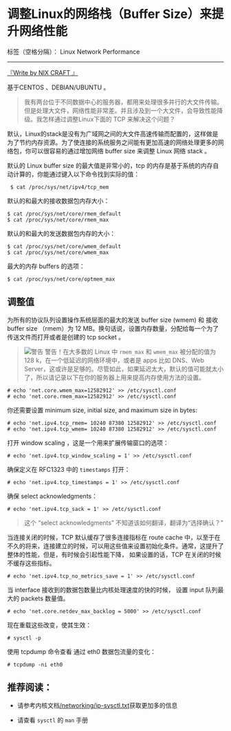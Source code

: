 # 调整Linux的网络栈（Buffer Size）来提升网络性能

标签（空格分隔）： Linux Network Performance 

---

[『Write by NIX CRAFT 』](http://www.cyberciti.biz/tips/about-us)

基于CENTOS 、DEBIAN/UBUNTU 。

> 我有两台位于不同数据中心的服务器，都用来处理很多并行的大文件传输。但是处理大文件，网络性能非常差。并且涉及到一个大文件，会导致性能降级。我怎样通过调整Linux下面的 TCP 来解决这个问题？

默认，Linux的stack是没有为广域网之间的大文件高速传输而配置的，这样做是为了节约内存资源。为了使连接的系统服务之间能有更加高速的网络处理更多的网络包，你可以很容易的通过增加网络 buffer size 来调整 Linux 网络 stack 。

默认的 Linux  buffer size 的最大值是非常小的，tcp 的内存是基于系统的内存自动计算的，你能通过键入以下命令找到实际的值：

```
 $ cat /proc/sys/net/ipv4/tcp_mem
```

默认的和最大的接收数据包内存大小：

```
$ cat /proc/sys/net/core/rmem_default
$ cat /proc/sys/net/core/rmem_max
```

默认的和最大的发送数据包内存的大小：

```
$ cat /proc/sys/net/core/wmem_default
$ cat /proc/sys/net/core/wmem_max
```

最大的内存 buffers 的选项：

```
$ cat /proc/sys/net/core/optmem_max
```

## 调整值

为所有的协议队列设置操作系统层面的最大的发送 buffer size (wmem) 和 接收 buffer size （rmem）为 12 MB。换句话说，设置内存数量，分配给每一个为了传送文件而打开或者是创建的 tcp socket 。

> ![警告](http://figs.cyberciti.biz/warning-40px.png) 警告！在大多数的 Linux 中 ```rmem_max``` 和 ```wmem_max``` 被分配的值为 128 k，在一个低延迟的网络环境中，或者是 apps 比如 DNS、Web Server，这或许是足够的。尽管如此，如果延迟太大，默认的值可能就太小了，所以请记录以下在你的服务器上用来提高内存使用方法的设置。

```
# echo 'net.core.wmem_max=12582912' >> /etc/sysctl.conf
# echo 'net.core.rmem_max=12582912' >> /etc/sysctl.conf
```

你还需要设置 minimum size, initial size, and maximum size in bytes:

```
# echo 'net.ipv4.tcp_rmem= 10240 87380 12582912' >> /etc/sysctl.conf
# echo 'net.ipv4.tcp_wmem= 10240 87380 12582912' >> /etc/sysctl.conf
```

打开  window scaling ，这是一个用来扩展传输窗口的选项：

```
# echo 'net.ipv4.tcp_window_scaling = 1' >> /etc/sysctl.conf
```

确保定义在 RFC1323 中的 ```timestamps``` 打开：

```
# echo 'net.ipv4.tcp_timestamps = 1' >> /etc/sysctl.conf
```

确保 select acknowledgments：
```
# echo 'net.ipv4.tcp_sack = 1' >> /etc/sysctl.conf
```
> 这个 “select acknowledgments” 不知道该如何翻译，翻译为“选择确认？”

当连接关闭的时候，TCP 默认缓存了很多连接指标在 route cache 中，以至于在不久的将来，连接建立的时候，可以用这些值来设置初始化条件。通常，这提升了整体的性能，但是，有时候会引起性能下降， 如果设置的话，TCP 在关闭的时候不缓存这些指标。

```
# echo 'net.ipv4.tcp_no_metrics_save = 1' >> /etc/sysctl.conf
```

当 interface 接收到的数据包数量比内核处理速度的快的时候， 设置 input 队列最大的 packets 数量值。

```
# echo 'net.core.netdev_max_backlog = 5000' >> /etc/sysctl.conf
```

现在重载这些改变，使其生效：

```
# sysctl -p
```

使用 tcpdump 命令查看 通过 eth0 数据包流量的变化：

```
# tcpdump -ni eth0
```

## 推荐阅读：
- 请参考内核文档[/networking/ip-sysctl.txt](http://www.cyberciti.biz/files/linux-kernel/Documentation/networking/ip-sysctl.txt)获取更加多的信息 

- 请查看 `sysctl` 的 `man` 手册  